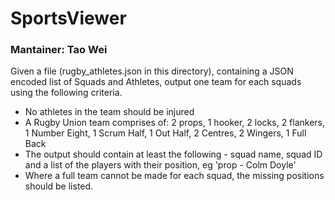 ﻿# SportsViewer

### Mantainer: Tao Wei

Given a file (rugby_athletes.json in this directory), containing a JSON encoded list of Squads and Athletes, output one team for each squads using the following criteria.

* No athletes in the team should be injured
* A Rugby Union team comprises of: 2 props, 1 hooker, 2 locks, 2 flankers, 1 Number Eight, 1 Scrum Half, 1 Out Half, 2 Centres, 2 Wingers, 1 Full Back
* The output should contain at least the following - squad name, squad ID and a list of the players with their position, eg 'prop - Colm Doyle'
* Where a full team cannot be made for each squad, the missing positions should be listed.